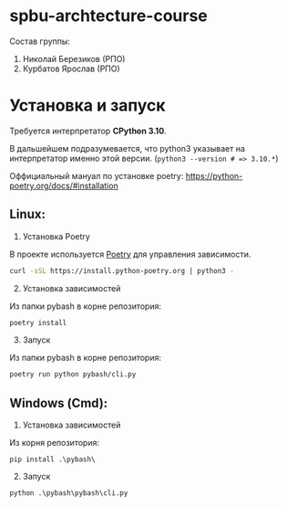 # spbu-archtecture-course

Состав группы:
1) Николай Березиков (РПО)
2) Курбатов Ярослав (РПО)

# Установка и запуск

Требуется интерпретатор **CPython 3.10**.

В дальшейшем подразумевается, что python3 указывает на интерпретатор именно этой версии. (`python3 --version # => 3.10.*`)

Оффициальный мануал по установке poetry: https://python-poetry.org/docs/#installation

## Linux:

1) Установка Poetry

В проекте используется [Poetry](https://python-poetry.org/) для управления зависимости.<br>

```bash
curl -sSL https://install.python-poetry.org | python3 -
```

2) Установка зависимостей

Из папки pybash в корне репозитория:

```bash
poetry install
```

3) Запуск

Из папки pybash в корне репозитория:

```bash
poetry run python pybash/cli.py
```

## Windows (Сmd):

1) Установка зависимостей

Из корня репозитория:

```
pip install .\pybash\
```

2) Запуск

```
python .\pybash\pybash\cli.py
```

